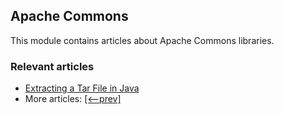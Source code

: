 ## Apache Commons

This module contains articles about Apache Commons libraries.

### Relevant articles
- [Extracting a Tar File in Java](https://www.baeldung.com/java-extract-tar-file)
- More articles: [[<--prev]](../libraries-apache-commons)
